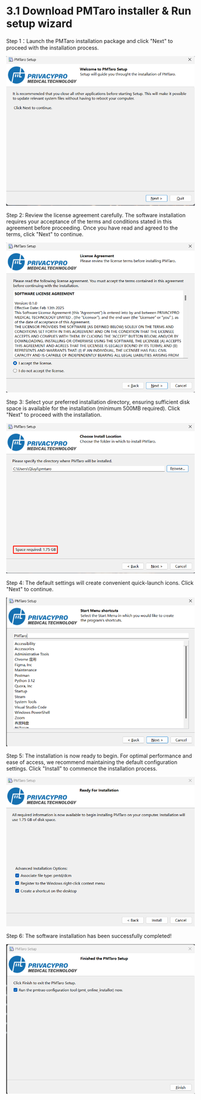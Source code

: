 # 3.1 Download PMTaro installer & Run setup wizard

Step 1：Launch the PMTaro installation package and click "Next" to proceed with the installation process.

![Image_9](../images/image_9.png)

Step 2: Review the license agreement carefully. The software installation requires your acceptance of the terms and conditions stated in this agreement before proceeding. Once you have read and agreed to the terms, click "Next" to continue.

![Image_26](../images/image_26.png)

Step 3: Select your preferred installation directory, ensuring sufficient disk space is available for the installation (minimum 500MB required). Click "Next" to proceed with the installation.

![Image_60](../images/image_60.png)

Step 4: The default settings will create convenient quick-launch icons. Click "Next" to continue.

![Image_79](../images/image_79.png)

Step 5: The installation is now ready to begin. For optimal performance and ease of access, we recommend maintaining the default configuration settings. Click "Install" to commence the installation process.

![Image_44](../images/image_44.png)

Step 6: The software installation has been successfully completed! 

![Image_8](../images/image_8.png)

